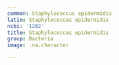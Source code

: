 ```yaml
---
common: Staphylococcus epidermidis
latin: Staphylococcus epidermidis
ncbi: '1282'
title: Staphylococcus epidermidis
group: Bacteria
image: .na.character

---
```

